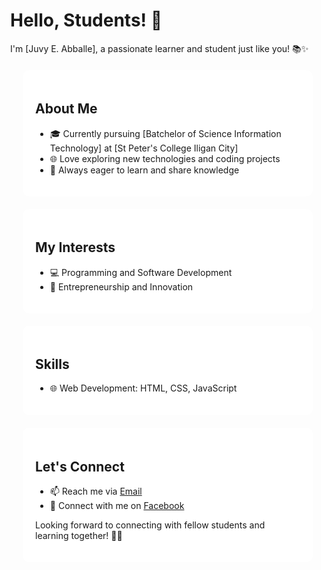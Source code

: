 <!DOCTYPE html>
<html lang="en">

<head>
  <meta charset="UTF-8">
  <meta name="viewport" content="width=device-width, initial-scale=1.0">
  <title>Your Page Title</title>
  <style>
    body {
      margin: 0;
      font-family: -apple-system, BlinkMacSystemFont, "Segoe UI", Roboto, "Helvetica Neue", Arial, sans-serif;
      background: url('https://i.pinimg.com/originals/54/b5/b5/54b5b572a814ce721e1b01adabed5c84.gif') fixed center no-repeat;
      background-size: cover;
    }

    .header-container {
      padding: 100px;
      text-align: center;
      color: #fff;
      background: rgba(0, 0, 0, 0.5); /* Add a semi-transparent background for better text visibility */
    }

    /* Additional styling for sections */
    section {
      background: rgba(255, 255, 255, 0.9); /* Add a semi-transparent white background for better text visibility */
      padding: 20px;
      margin: 20px;
      border-radius: 10px;
    }
  </style>
</head>

<body>

  <!-- Header with GIF Background -->
  <div class="header-container">
    <h1>Hello, Students! 👋</h1>
    <p>I'm [Juvy E. Abballe], a passionate learner and student just like you! 📚✨</p>
  </div>

  <!-- About Me Section -->
  <section>
    <h2>About Me</h2>
    <ul>
      <li>🎓 Currently pursuing [Batchelor of Science Information Technology] at [St Peter's College Iligan City]</li>
      <li>🌐 Love exploring new technologies and coding projects</li>
      <li>📖 Always eager to learn and share knowledge</li>
    </ul>
  </section>

  <!-- My Interests Section -->
  <section>
    <h2>My Interests</h2>
    <ul>
      <li>💻 Programming and Software Development</li>
      <li>🚀 Entrepreneurship and Innovation</li>
    </ul>
  </section>

  <!-- Skills Section -->
  <section>
    <h2>Skills</h2>
    <ul>
      <li>🌐 Web Development: HTML, CSS, JavaScript</li>
    </ul>
  </section>

  <!-- Let's Connect Section -->
  <section>
    <h2>Let's Connect</h2>
    <ul>
      <li>📫 Reach me via <a href="mailto:juvyaballe.202201044@gmail.com">Email</a></li>
      <li>📘 Connect with me on <a href="https://www.facebook.com/jayar.aballe.50">Facebook</a></li>
    </ul>
    <p>Looking forward to connecting with fellow students and learning together! 🚀✨</p>
  </section>

</body>

</html>
